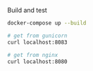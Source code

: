 Build and test

```sh
docker-compose up --build

# get from gunicorn
curl localhost:8083

# get from nginx
curl localhost:8080
```
